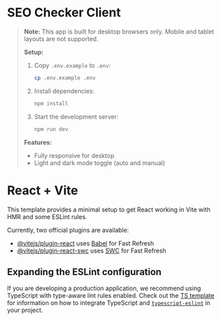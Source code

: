 # SEO Checker Client

> **Note:** This app is built for desktop browsers only. Mobile and tablet layouts are not supported.
>
> **Setup:**
> 1. Copy `.env.example` to `.env`:
>    ```sh
>    cp .env.example .env
>    ```
> 2. Install dependencies:
>    ```sh
>    npm install
>    ```
> 3. Start the development server:
>    ```sh
>    npm run dev
>    ```
>
> **Features:**
> - Fully responsive for desktop
> - Light and dark mode toggle (auto and manual)

# React + Vite

This template provides a minimal setup to get React working in Vite with HMR and some ESLint rules.

Currently, two official plugins are available:

- [@vitejs/plugin-react](https://github.com/vitejs/vite-plugin-react/blob/main/packages/plugin-react) uses [Babel](https://babeljs.io/) for Fast Refresh
- [@vitejs/plugin-react-swc](https://github.com/vitejs/vite-plugin-react/blob/main/packages/plugin-react-swc) uses [SWC](https://swc.rs/) for Fast Refresh

## Expanding the ESLint configuration

If you are developing a production application, we recommend using TypeScript with type-aware lint rules enabled. Check out the [TS template](https://github.com/vitejs/vite/tree/main/packages/create-vite/template-react-ts) for information on how to integrate TypeScript and [`typescript-eslint`](https://typescript-eslint.io) in your project.
